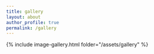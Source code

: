 ```yaml
---
title: gallery
layout: about
author_profile: true
permalink: /gallery
---
```


{% include image-gallery.html folder="/assets/gallery" %}